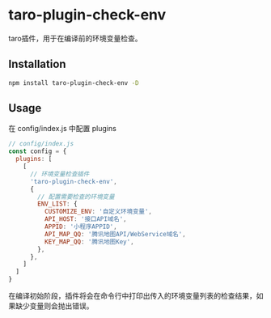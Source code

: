 # taro-plugin-check-env

taro插件，用于在编译前的环境变量检查。

## Installation

```bash
npm install taro-plugin-check-env -D
```

## Usage

在 config/index.js 中配置 plugins

```js
// config/index.js
const config = {
  plugins: [
    [
      // 环境变量检查插件
      'taro-plugin-check-env',
      {
        // 配置需要检查的环境变量
        ENV_LIST: {
          CUSTOMIZE_ENV: '自定义环境变量',
          API_HOST: '接口API域名',
          APPID: '小程序APPID',
          API_MAP_QQ: '腾讯地图API/WebService域名',
          KEY_MAP_QQ: '腾讯地图Key',
        },
      },
    ]
  ]
}
```

在编译初始阶段，插件将会在命令行中打印出传入的环境变量列表的检查结果，如果缺少变量则会抛出错误。
